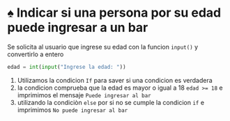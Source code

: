 # ♠ Indicar si una persona por su edad puede ingresar a un bar
Se solicita al usuario que ingrese su edad con la funcion `input()` y convertirlo a entero
```python
edad = int(input("Ingrese la edad: "))
```
1. Utilizamos la condicion `If` para saver si una condicion es verdadera
2. la condicion comprueba que la edad es mayor o igual a 18 `edad >= 18` e imprimimos el mensaje `Puede ingresar al bar`
3. utilizando la condiciòn `else` por si no se cumple la condicion `if` e imprimimos `No puede ingresar al bar`
